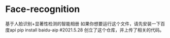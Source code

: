 # Face-recognition
基于人脸识别+显著性检测的智能相册
如果你想要运行这个文件，请先安装一下百度api
pip install baidu-aip
#2021.5.28 创立了这个仓库，并上传了相关的代码。
